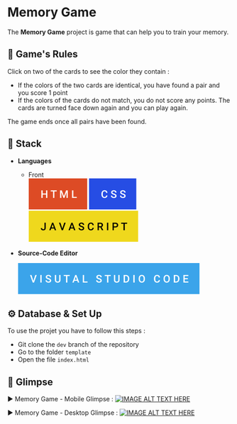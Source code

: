 # Memory Game

The **Memory Game** project is game that can help you to train your memory.

## 📜 Game's Rules

Click on two of the cards to see the color they contain :

- If the colors of the two cards are identical, you have found a pair and you score 1 point
- If the colors of the cards do not match, you do not score any points. The cards are turned face down again and you can play again.

The game ends once all pairs have been found.

## 🧰 **Stack**

- **Languages**

  - Front  
    ![](github/images/html.svg) ![](github/images/css.svg) ![](github/images/javascript.svg)

- **Source-Code Editor**

  ![](github/images/visual-studio-code.svg)

## ⚙️ Database & Set Up

To use the projet you have to follow this steps :

- Git clone the `dev` branch of the repository
- Go to the folder `template`
- Open the file `index.html`

## 👀 Glimpse

▶️ Memory Game - Mobile Glimpse :
[![IMAGE ALT TEXT HERE](https://i3.ytimg.com/vi/dTb4wUy4jlg/maxresdefault.jpg)](https://www.youtube.com/watch?v=dTb4wUy4jlg&list=PLmG5X1Z2gVyXupE61ujwPTXpCRVbOY1EG&index=2)

▶️ Memory Game - Desktop Glimpse :
[![IMAGE ALT TEXT HERE](https://i3.ytimg.com/vi/hgGwdZX58zc/maxresdefault.jpg)](https://www.youtube.com/watch?v=hgGwdZX58zc&list=PLmG5X1Z2gVyXupE61ujwPTXpCRVbOY1EG&index=1)
